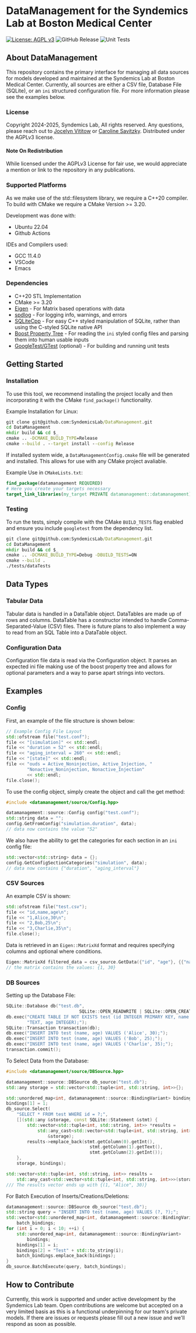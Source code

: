# DataManagement for the Syndemics Lab at Boston Medical Center

[![License: AGPL v3](https://img.shields.io/badge/License-AGPL_v3-blue.svg)](https://www.gnu.org/licenses/agpl-3.0) ![GitHub Release](https://img.shields.io/github/v/release/SyndemicsLab/DataManagement) ![Unit Tests](https://img.shields.io/github/actions/workflow/status/SyndemicsLab/DataManagement/unit_testing.yml)

## About DataManagement

This repository contains the primary interface for managing all data sources for models developed and maintained at the Syndemics Lab at Boston Medical Center. Currently, all sources are either a CSV file, Database File (SQLite), or an `ini` structured configuration file. For more information please see the examples below.

### License

Copyright 2024-2025, Syndemics Lab, All rights reserved. Any questions, please reach out to [Jocelyn Vititow](jocelyn.vititow@bmc.org) or [Caroline Savitzky](caroline.savitzky@bmc.org).
Distributed under the AGPLv3 license.

#### Note On Redistribution

While licensed under the AGPLv3 License for fair use, we would appreciate a mention or link to the repository in any publications.

### Supported Platforms

As we make use of the std::filesystem library, we require a C++20 compiler. To build with CMake we require a CMake Version >= 3.20.

Development was done with:

- Ubuntu 22.04
- Github Actions

IDEs and Compilers used:

- GCC 11.4.0
- VSCode
- Emacs

### Dependencies

- C++20 STL Implementation
- CMake >= 3.20
- [Eigen](https://eigen.tuxfamily.org/) - For Matrix based operations with data
- [spdlog](https://github.com/gabime/spdlog) - For logging info, warnings, and errors
- [SQLiteCpp](https://github.com/SRombauts/SQLiteCpp) - For easy C++ styled manipulation of SQLite, rather than using the C-styled SQLite native API
- [Boost Property Tree](https://www.boost.org/doc/libs/1_81_0/doc/html/property_tree.html) - For reading the `ini` styled config files and parsing them into human usable inputs
- [GoogleTest/GTest](https://github.com/google/googletest) (optional) - For building and running unit tests

## Getting Started

### Installation

To use this tool, we recommend installing the project locally and then incorporating it with the CMake `find_package()` functionality.

Example Installation for Linux:

```bat
git clone git@github.com:SyndemicsLab/DataManagement.git
cd DataManagement
mkdir build && cd $_
cmake .. -DCMAKE_BUILD_TYPE=Release
cmake --build . --target install --config Release
```

If installed system wide, a `DataManagementConfig.cmake` file will be generated and installed. This allows for use with any CMake project avaliable.

Example Use in `CMakeLists.txt`:

```cmake
find_package(datamanagement REQUIRED)
# Here you create your targets necessary
target_link_libraries(my_target PRIVATE datamanagement::datamanagement)
```

### Testing

To run the tests, simply compile with the CMake `BUILD_TESTS` flag enabled and ensure you include `googletest` from the dependency list.

```bat
git clone git@github.com:SyndemicsLab/DataManagement.git
cd DataManagement
mkdir build && cd $_
cmake .. -DCMAKE_BUILD_TYPE=Debug -DBUILD_TESTS=ON
cmake --build . 
./tests/dataTests
```

## Data Types

### Tabular Data

Tabular data is handled in a DataTable object. DataTables are made up of rows and columns. DataTable has a constructor intended to handle Comma-Separated-Value (CSV) files. There is future plans to also implement a way to read from an SQL Table into a DataTable object.

### Configuration Data

Configuration file data is read via the Configuration object. It parses an expected ini file making use of the boost property tree and allows for optional parameters and a way to parse apart strings into vectors.

## Examples

### Config

First, an example of the file structure is shown below:

```cpp
// Example Config File Layout
std::ofstream file("test.conf");
file << "[simulation]" << std::endl;
file << "duration = 52" << std::endl;
file << "aging_interval = 260" << std::endl;
file << "[state]" << std::endl;
file << "ouds = Active_Noninjection, Active_Injection, "
        "Nonactive_Noninjection, Nonactive_Injection"
        << std::endl;
file.close();
```

To use the config object, simply create the object and call the get method:

```cpp
#include <datamanagement/source/Config.hpp>

datamanagement::source::Config config("test.conf");
std::string data = "";
config.GetFromConfig("simulation.duration", data);
// data now contains the value "52"
```

We also have the ability to get the categories for each section in an `ini` config file:

```cpp
std::vector<std::string> data = {};
config.GetConfigSectionCategories("simulation", data);
// data now contains {"duration", "aging_interval"}
```

### CSV Sources

An example CSV is shown:

```cpp
std::ofstream file("test.csv");
file << "id,name,age\n";
file << "1,Alice,30\n";
file << "2,Bob,25\n";
file << "3,Charlie,35\n";
file.close();
```

Data is retrieved in an `Eigen::MatrixXd` format and requires specifying columns and optional where conditions.

```cpp
Eigen::MatrixXd filtered_data = csv_source.GetData({"id", "age"}, {{"name", "Alice"}});
// the matrix contains the values: {1, 30}
```

### DB Sources

Setting up the Database File:

```cpp
SQLite::Database db("test.db",
                            SQLite::OPEN_READWRITE | SQLite::OPEN_CREATE);
db.exec("CREATE TABLE IF NOT EXISTS test (id INTEGER PRIMARY KEY, name "
        "TEXT, age INTEGER);");
SQLite::Transaction transaction(db);
db.exec("INSERT INTO test (name, age) VALUES ('Alice', 30);");
db.exec("INSERT INTO test (name, age) VALUES ('Bob', 25);");
db.exec("INSERT INTO test (name, age) VALUES ('Charlie', 35);");
transaction.commit();
```

To Select Data from the Database:

```cpp
#include <datamanagement/source/DBSource.hpp>

datamanagement::source::DBSource db_source("test.db");
std::any storage = std::vector<std::tuple<int, std::string, int>>{};

std::unordered_map<int, datamanagement::source::BindingVariant> bindings;
bindings[1] = 1;
db_source.Select(
    "SELECT * FROM test WHERE id = ?;",
    [](std::any &storage, const SQLite::Statement &stmt) {
        std::vector<std::tuple<int, std::string, int>> *results =
            std::any_cast<std::vector<std::tuple<int, std::string, int>>>(
                &storage);
        results->emplace_back(stmt.getColumn(0).getInt(),
                                stmt.getColumn(1).getText(),
                                stmt.getColumn(2).getInt());
    },
    storage, bindings);

std::vector<std::tuple<int, std::string, int>> results =
    std::any_cast<std::vector<std::tuple<int, std::string, int>>>(storage);
/// The results vector ends up with {(1, "Alice", 30)}
```

For Batch Execution of Inserts/Creations/Deletions:

```cpp
datamanagement::source::DBSource db_source("test.db");
std::string query = "INSERT INTO test (name, age) VALUES (?, ?);";
std::vector<std::unordered_map<int, datamanagement::source::BindingVariant>>
    batch_bindings;
for (int i = 0; i < 10; ++i) {
    std::unordered_map<int, datamanagement::source::BindingVariant>
        bindings;
    bindings[1] = i;
    bindings[2] = "Test" + std::to_string(i);
    batch_bindings.emplace_back(bindings);
}
db_source.BatchExecute(query, batch_bindings);
```

## How to Contribute

Currently, this work is supported and under active development by the Syndemics Lab team. Open contributions are welcome but accepted on a very limited basis as this is a functional underpinning for our team's private models. If there are issues or requests please fill out a new issue and we'll respond as soon as possible.

